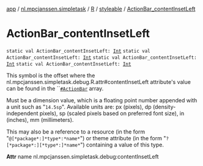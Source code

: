 [app](../../../index.md) / [nl.mpcjanssen.simpletask](../../index.md) / [R](../index.md) / [styleable](index.md) / [ActionBar_contentInsetLeft](.)

# ActionBar_contentInsetLeft

`static val ActionBar_contentInsetLeft: `[`Int`](https://kotlinlang.org/api/latest/jvm/stdlib/kotlin/-int/index.html)
`static val ActionBar_contentInsetLeft: `[`Int`](https://kotlinlang.org/api/latest/jvm/stdlib/kotlin/-int/index.html)
`static val ActionBar_contentInsetLeft: `[`Int`](https://kotlinlang.org/api/latest/jvm/stdlib/kotlin/-int/index.html)
`static val ActionBar_contentInsetLeft: `[`Int`](https://kotlinlang.org/api/latest/jvm/stdlib/kotlin/-int/index.html)

This symbol is the offset where the nl.mpcjanssen.simpletask.debug.R.attr#contentInsetLeft attribute's value can be found in the ``[`#ActionBar`](-action-bar.md) array.

Must be a dimension value, which is a floating point number appended with a unit such as "`14.5sp`". Available units are: px (pixels), dp (density-independent pixels), sp (scaled pixels based on preferred font size), in (inches), mm (millimeters).

This may also be a reference to a resource (in the form "`@[*package*:]*type*:*name*`") or theme attribute (in the form "`?[*package*:][*type*:]*name*`") containing a value of this type.

**Attr**
name nl.mpcjanssen.simpletask.debug:contentInsetLeft

